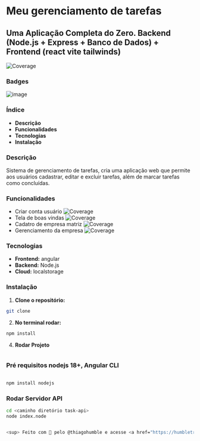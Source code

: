 #  Meu gerenciamento de tarefas
## Uma Aplicação Completa do Zero. Backend (Node.js + Express + Banco de Dados) + Frontend (react vite tailwinds)

![Coverage](https://img.shields.io/badge/coverage-70%25-brightgreen)

### Badges
![image](![image](https://github.com/user-attachments/assets/8c87f468-8658-4b9c-ae86-28a1da3a78ad)
)

### Índice
* **Descrição**
* **Funcionalidades**
* **Tecnologias**
* **Instalação**

### Descrição
Sistema de gerenciamento de tarefas, cria uma aplicação web que permite aos usuários cadastrar, editar e excluir tarefas, além de marcar tarefas como
concluídas. 

### Funcionalidades
* Criar conta usuário ![Coverage](https://img.shields.io/badge/coverage-100%25-brightgreen)
* Tela de boas vindas ![Coverage](https://img.shields.io/badge/coverage-100%25-brightgreen)
* Cadatro de empresa matriz ![Coverage](https://img.shields.io/badge/coverage-100%25-brightgreen)
* Gerenciamento da empresa ![Coverage](https://img.shields.io/badge/coverage-70%25-brightgreen)

### Tecnologias
* **Frontend:** angular
* **Backend:** Node.js
* **Cloud:** localstorage

### Instalação
1. **Clone o repositório:**
  ```bash
  git clone 
  ```
2. **No terminal rodar:**
  ```bash
  npm install
  ```
4. **Rodar Projeto**
  ```bash
  
  ```
### Pré requisitos nodejs 18+, Angular CLI   
  ```bash
  
  ```
  ```bash
  npm install nodejs
  ```

### Rodar Servidor API
  ```bash
  cd <caminho diretório task-api>
  node index.node


<sup> Feito com 💙 pelo @thiagohumble e acesse <a href="https://humbletrips.com.br/" target="_blank" rel="noopener">humbletrips</a> ® 2024</sup>
